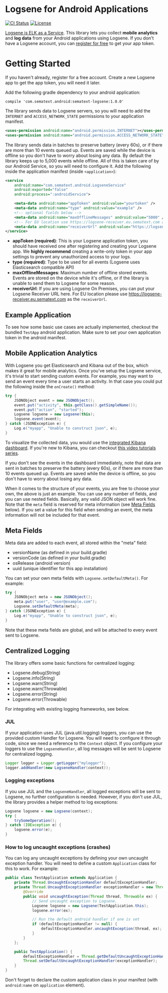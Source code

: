 [logsene]: https://sematext.com/logsene/
[register]: https://apps.sematext.com/users-web/register.do
[hosted-kibana]: https://sematext.com/blog/2015/06/11/1-click-elk-stack-hosted-kibana-4/
[video-tutorials]: https://www.elastic.co/blog/kibana-4-video-tutorials-part-1

Logsene for Android Applications
================================

[![CI Status](http://img.shields.io/travis/sematext/sematext-logsene-android.svg?style=flat)](https://travis-ci.org/sematext/sematext-logsene-android)
[![License](https://img.shields.io/github/license/sematext/sematext-logsene-android.svg)](https://img.shields.io/github/license/sematext/sematext-logsene-android.svg)

[Logsene is ELK as a Service][logsene]. This library lets you collect **mobile analytics** and **log data** from your Android applications using Logsene. If you don't have a Logsene account, you can [register for free][register] to get your app token.

Getting Started
===============

If you haven't already, register for a free account. Create a new Logsene app to get the app token, you will need it later.

Add the following gradle dependency to your android application:

```
compile 'com.sematext.android:sematext-logsene:1.0.0'
```

The library sends data to Logsene servers, so you will need to add the `INTERNET` and `ACCESS_NETWORK_STATE` permissions to your application manifest.

```xml
<uses-permission android:name="android.permission.INTERNET"></uses-permission>
<uses-permission android:name="android.permission.ACCESS_NETWORK_STATE"></uses-permission>
```

The library sends data in batches to preserve battery (every 60s), or if there are more than 10 events queued up. Events are saved while the device is offline so you don't have to worry about losing any data. By default the library keeps up to 5,000 events while offline. All of this is taken care of by our Android Service, so you will need to configure it. Add the following inside the application manifest (inside `<application>`):

```xml
<service
    android:name="com.sematext.android.LogseneService"
    android:exported="false"
    android:process=":androidService">

    <meta-data android:name="appToken" android:value="yourtoken" />
    <meta-data android:name="type" android:value="example" />
    <!-- optional fields below -->
    <meta-data android:name="maxOfflineMessages" android:value="5000" />
    <!-- For EU location use https://logsene-receiver.eu.sematext.com as the receiverUrl -->
    <meta-data android:name="receiverUrl" android:value="https://logsene-receiver.sematext.com" />
</service>
```

 * **appToken (required)**: This is your Logsene application token, you should have received one after registering and creating your Logsene app.
 We **highly recommend** creating a write-only token in your app settings to prevent any unauthorized access to your logs.
 * **type (required)**: Type to be used for all events (Logsene uses Elasticsearch compatible API)
 * **maxOfflineMessages**: Maximum number of offline stored events. Events are stored on the device while it's offline, or if the library is unable to send them to Logsene for some reason.
 * **receiverUrl**: If you are using Logsene On Premises, you can put your Logsene Receiver URL here. For EU location please use https://logsene-receiver.eu.sematext.com as the `receiverUrl`.

Example Application
-------------------

To see how some basic use cases are actually implemented, checkout the bundled `TestApp` android application. Make sure to set your own application token in the android manifest.

Mobile Application Analytics
----------------------------

With Logsene you get Elasticsearch and Kibana out of the box, which makes it great for mobile analytics. Once you've setup the Logsene service, it's trivial to start sending custom events. For example, you may want to send an event every time a user starts an activity. In that case you could put the following inside the `onCreate()` method:

```java
try {
    JSONObject event = new JSONObject();
    event.put("activity", this.getClass().getSimpleName());
    event.put("action", "started");
    Logsene logsene = new Logsene(this);
    logsene.event(event);
} catch (JSONException e) {
    Log.e("myapp", "Unable to construct json", e);
}
```

To visualize the collected data, you would use the [integrated Kibana dashboard][hosted-kibana]. If you're new to Kibana, you can checkout [this video tutorials series][video-tutorials].

If you don't see the events in the dashboard immediately, note that data are sent in batches to preserve the battery (every 60s), or if there are more than 10 events queued up. Events are saved while the device is offline, so you don't have to worry about losing any data.

When it comes to the structure of your events, you are free to choose your own, the above is just an example. You can use any number of fields, and you can use nested fields. Basically, any valid JSON object will work fine. Note that the `meta` field is reserved for meta information (see [Meta Fields](#meta-fields) below). If you set a value for this field when sending an event, the meta information will not be included for that event.

Meta Fields
-----------

Meta data are added to each event, all stored within the "meta" field:

 * versionName (as defined in your build.gradle)
 * versionCode (as defined in your build.gradle)
 * osRelease (android version)
 * uuid (unique identifier for this app installation)

You can set your own meta fields with `Logsene.setDefaultMeta()`. For example:

```java
try {
    JSONObject meta = new JSONObject();
    meta.put("user", "user@example.com");
    Logsene.setDefaultMeta(meta);
} catch (JSONException e) {
    Log.e("myapp", "Unable to construct json", e);
}
```

Note that these meta fields are global, and will be attached to every event sent to Logsene.

Centralized Logging
-------------------

The library offers some basic functions for centralized logging:

- Logsene.debug(String)
- Logsene.info(String)
- Logsene.warn(String)
- Logsene.warn(Throwable)
- Logsene.error(String)
- Logsene.error(Throwable)

For integrating with existing logging frameworks, see below.

### JUL

If your application uses JUL (java.util.logging) loggers, you can use the provided custom Handler for Logsene. You will need to configure it through code, since we need a reference to the `Context` object. If you configure your loggers to use the `LogseneHandler`, all log messages will be sent to Logsene for centralized logging.

```java
Logger logger = Logger.getLogger("mylogger");
logger.addHandler(new LogseneHandler(context));
```

### Logging exceptions

If you use JUL and the `LogseneHandler`, all logged exceptions will be sent to Logsene, no further configuration is needed. However, if you don't use JUL, the library provides a helper method to log exceptions:

```java
Logsene logsene = new Logsene(context);
try {
    trySomeOperation();
} catch (IOException e) {
    logsene.error(e);
}
```

### How to log uncaught exceptions (crashes)

You can log any uncaught exceptions by defining your own uncaught exception handler. You will need to define a custom `Application` class for this to work. For example:

```java
public class TestApplication extends Application {
    private Thread.UncaughtExceptionHandler defaultExceptionHandler;
    private Thread.UncaughtExceptionHandler exceptionHandler = new Thread.UncaughtExceptionHandler() {
        @Override
        public void uncaughtException(Thread thread, Throwable ex) {
            // Send uncaught exception to Logsene.
            Logsene logsene = new Logsene(TestApplication.this);
            logsene.error(ex);

            // Run the default android handler if one is set
            if (defaultExceptionHandler != null) {
                defaultExceptionHandler.uncaughtException(thread, ex);
            }
        }
    };

    public TestApplication() {
        defaultExceptionHandler = Thread.getDefaultUncaughtExceptionHandler();
        Thread.setDefaultUncaughtExceptionHandler(exceptionHandler);
    }
}
```

Don't forget to declare the custom application class in your manifest (with `android:name` on `application` element).
